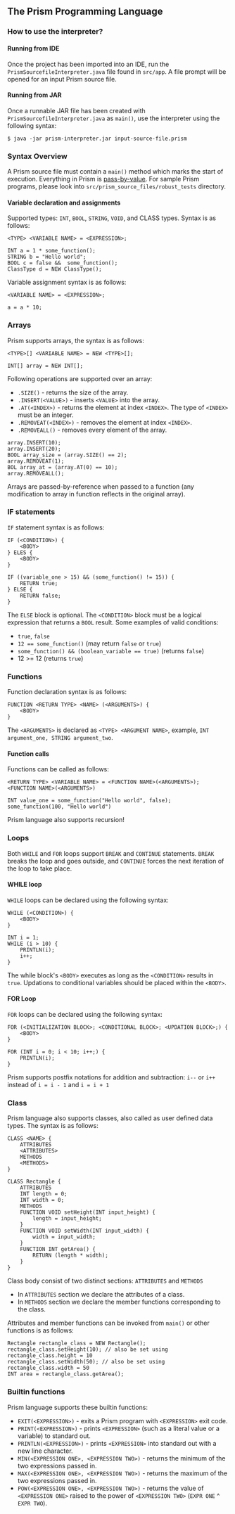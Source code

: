 ## The Prism Programming Language

### How to use the interpreter? 
#### Running from IDE
Once the project has been imported into an IDE, run the `PrismSourcefileInterpreter.java` file found in `src/app`. A file prompt will be opened for an input Prism source file.
#### Running from JAR	
Once a runnable JAR file has been created with `PrismSourcefileInterpreter.java` as `main()`, use the interpreter using the following syntax:
```
$ java -jar prism-interpreter.jar input-source-file.prism
```

### Syntax Overview
A Prism source file must contain a `main()` method which marks the start of execution. Everything in Prism is [pass-by-value](https://stackoverflow.com/a/430958/19475446). For sample Prism programs, please look into `src/prism_source_files/robust_tests` directory.
#### Variable declaration and assignments
Supported types: `INT`, `BOOL`, `STRING`, `VOID`, and CLASS types.
Syntax is as follows:
```
<TYPE> <VARIABLE NAME> = <EXPRESSION>;

INT a = 1 * some_function();
STRING b = "Hello world";
BOOL c = false &&  some_function();
ClassType d = NEW ClassType();
```

Variable assignment syntax is as follows:
```
<VARIABLE NAME> = <EXPRESSION>;

a = a * 10;
```

### Arrays
Prism supports arrays, the syntax is as follows:
```
<TYPE>[] <VARIABLE NAME> = NEW <TYPE>[];

INT[] array = NEW INT[];
```
Following operations are supported over an array:
* `.SIZE()` - returns the size of the array.
* `.INSERT(<VALUE>)` - inserts `<VALUE>` into the array.
* `.AT(<INDEX>)` - returns the element at index `<INDEX>`. The type of `<INDEX>` must be an integer.
* `.REMOVEAT(<INDEX>)` - removes the element at index `<INDEX>`.
* `.REMOVEALL()` - removes every element of the array.

```
array.INSERT(10);
array.INSERT(20);
BOOL array_size = (array.SIZE() == 2);
array.REMOVEAT(1);
BOL array_at = (array.AT(0) == 10);
array.REMOVEALL();
```
Arrays are passed-by-reference when passed to a function (any modification to array in function reflects in the original array).
### IF statements
`IF` statement syntax is as follows:
```
IF (<CONDITION>) {
	<BODY>
} ELES {
	<BODY>
}

IF ((variable_one > 15) && (some_function() != 15)) {
	RETURN true;
} ELSE {
	RETURN false;
}
```
The `ELSE` block is optional.
The `<CONDITION>` block must be a logical expression that returns a `BOOL` result. Some examples of valid conditions:
* `true`, `false`
* `12 == some_function()` (may return `false` or `true`)
* `some_function() && (boolean_variable == true)` (returns `false`)
* 12 >= 12 (returns `true`)

### Functions
Function declaration syntax is as follows:
```
FUNCTION <RETURN TYPE> <NAME> (<ARGUMENTS>) {
	<BODY>
}
```
The `<ARGUMENTS>` is declared as `<TYPE> <ARGUMENT NAME>`, example, `INT argument_one, STRING argument_two`.

#### Function calls
Functions can be called as follows:
```
<RETURN TYPE> <VARIABLE NAME> = <FUNCTION NAME>(<ARGUMENTS>);
<FUNCTION NAME>(<ARGUMENTS>)

INT value_one = some_function("Hello world", false);
some_function(100, "Hello world")
```
Prism language also supports recursion!

### Loops
Both `WHILE` and `FOR` loops support `BREAK` and `CONTINUE` statements. `BREAK` breaks the loop and goes outside, and `CONTINUE` forces the next iteration of the loop to take place.
#### WHILE loop
`WHILE` loops can be declared using the following syntax:
```
WHILE (<CONDITION>) {
	<BODY>
}

INT i = 1;
WHILE (i > 10) {
	PRINTLN(i);
	i++;
}
```
The while block's `<BODY>` executes as long as the `<CONDITION>` results in `true`. Updations to conditional variables should be placed within the `<BODY>`.

#### FOR Loop
`FOR` loops can be declared using the following syntax:
```
FOR (<INITIALIZATION BLOCK>; <CONDITIONAL BLOCK>; <UPDATION BLOCK>;) {
	<BODY>
}

FOR (INT i = 0; i < 10; i++;) {
	PRINTLN(i);
}
```
Prism supports postfix notations for addition and subtraction: `i--` or `i++` instead of `i = i - 1` and `i = i + 1`
### Class
Prism language also supports classes, also called as user defined data types. The syntax is as follows:
```
CLASS <NAME> {
	ATTRIBUTES
	<ATTRIBUTES>
	METHODS
	<METHODS>
}

CLASS Rectangle {
	ATTRIBUTES
	INT length = 0;
	INT width = 0;
	METHODS
	FUNCTION VOID setHeight(INT input_height) {
		length = input_height;	
	}
	FUNCTION VOID setWidth(INT input_width) {
		width = input_width;
	}
	FUNCTION INT getArea() {
		RETURN (length * width);
	}
}
```
Class body consist of two distinct sections: `ATTRIBUTES` and `METHODS`
* In `ATTRIBUTES` section we declare the attributes of a class.
* In `METHODS` section we declare the member functions corresponding to the class.

Attributes and member functions can be invoked from `main()` or other functions is as follows:
```
Rectangle rectangle_class = NEW Rectangle();
rectangle_class.setHeight(10); // also be set using rectangle_class.height = 10
rectangle_class.setWidth(50); // also be set using rectangle_class.width = 50
INT area = rectangle_class.getArea();
```

### Builtin functions
Prism language supports these builtin functions:
* `EXIT(<EXPRESSION>)` - exits a Prism program with `<EXPRESSION>` exit code.
* `PRINT(<EXPRESSION>)` - prints `<EXPRESSION>` (such as a literal value or a variable) to standard out.
* `PRINTLN(<EXPRESSION>)` - prints `<EXPRESSION>` into standard out with a new line character.
* `MIN(<EXPRESSION ONE>, <EXPRESSION TWO>)` - returns the minimum of the two expressions passed in.
* `MAX(<EXPRESSION ONE>, <EXPRESSION TWO>)` - returns the maximum of the two expressions passed in.
* `POW(<EXPRESSION ONE>, <EXPRESSION TWO>)` - returns the value of `<EXPRESSION ONE>` raised to the power of `<EXPRESSION TWO>` (`EXPR ONE` ^ `EXPR TWO`).

